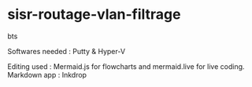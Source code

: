 # sisr-routage-vlan-filtrage
bts


Softwares needed : Putty & Hyper-V


Editing used : Mermaid.js for flowcharts and mermaid.live for live coding.
Markdown app : Inkdrop
